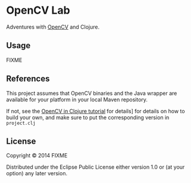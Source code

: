 # OpenCV Lab

Adventures with [OpenCV](http://opencv.org) and Clojure.

## Usage

FIXME

## References

This project assumes that OpenCV binaries and the Java wrapper are
available for your platform in your local Maven repository.

If not, see the
 [OpenCV in Clojure tutorial](http://docs.opencv.org/2.4/doc/tutorials/introduction/clojure_dev_intro/clojure_dev_intro.html)
 for details] for details on how to build your own, and make sure to
 put the corresponding version in `project.clj`



## License

Copyright © 2014 FIXME

Distributed under the Eclipse Public License either version 1.0 or (at
your option) any later version.
